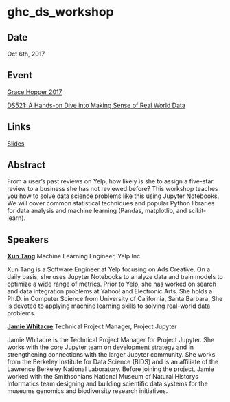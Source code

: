 # ghc_ds_workshop

## Date
Oct 6th, 2017

## Event
[Grace Hopper 2017](https://ghc.anitab.org/)

[DS521: A Hands-on Dive into Making Sense of Real World Data](https://www.eiseverywhere.com/ehome/index.php?eventid=212774&tabid=556987&cid=1738254&sessionid=16582679&sessionchoice=1&)

## Links
[Slides](https://github.com/xun-tang/ghc_ds_workshop/raw/master/ghc_ds_workshop_slides.key)

## Abstract
From a user’s past reviews on Yelp, how likely is she to assign a five-star review to a business she has not reviewed before? This workshop teaches you how to solve data science problems like this using Jupyter Notebooks. We will cover common statistical techniques and popular Python libraries for data analysis and machine learning (Pandas, matplotlib, and scikit-learn).

## Speakers
[**Xun Tang**](https://www.linkedin.com/in/xuntang/)
Machine Learning Engineer, Yelp Inc.

Xun Tang is a Software Engineer at Yelp focusing on Ads Creative. On a daily
basis, she uses Jupyter Notebooks to analyze data and train models to optimize
a wide range of metrics. Prior to Yelp, she has worked on search and data
integration problems at Yahoo! and Electronic Arts. She holds a Ph.D. in
Computer Science from University of California, Santa Barbara. She is devoted
to applying machine learning skills to solving real-world data problems.

[**Jamie Whitacre**](https://www.linkedin.com/in/jamieswhitacre)
Technical Project Manager, Project Jupyter

Jamie Whitacre is the Technical Project Manager for Project Jupyter. She works
with the core Jupyter team on development strategy and in strengthening
connections with the larger Jupyter community. She works from the Berkeley
Institute for Data Science (BIDS) and is an affiliate of the Lawrence Berkeley
National Laboratory. Before joining the project, Jamie worked with the
Smithsonians National Museum of Natural Historys Informatics team
designing and building scientific data systems for the museums genomics and
biodiversity research initiatives.
